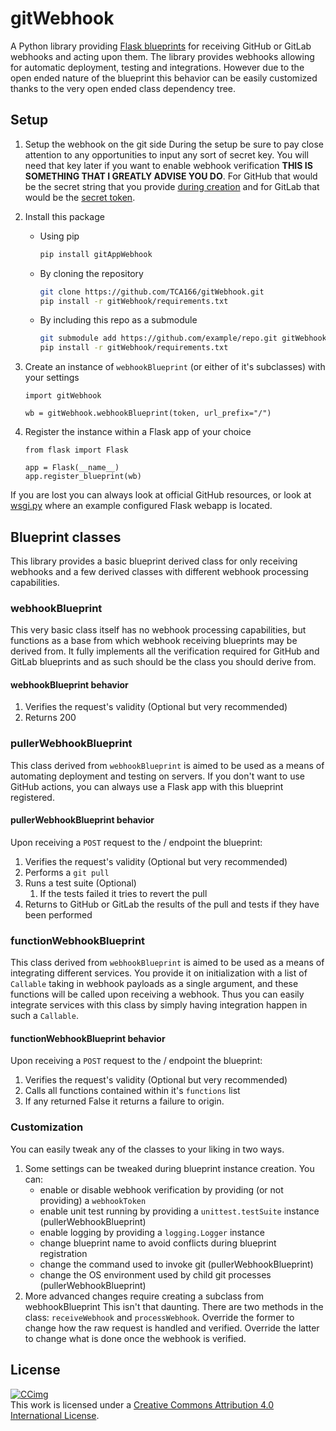 # gitWebhook

A Python library providing [Flask blueprints](https://flask.palletsprojects.com/en/3.0.x/blueprints/) for receiving GitHub or GitLab webhooks and acting upon them.
The library provides webhooks allowing for automatic deployment, testing and integrations.
However due to the open ended nature of the blueprint this behavior can be easily customized thanks to the very open ended class dependency tree.

## Setup

1. Setup the webhook on the git side
   During the setup be sure to pay close attention to any opportunities to input any sort of secret key.
   You will need that key later if you want to enable webhook verification **THIS IS SOMETHING THAT I GREATLY ADVISE YOU DO**.
   For GitHub that would be the secret string that you provide [during creation](https://docs.github.com/en/webhooks/using-webhooks/creating-webhooks#creating-a-repository-webhook) and for GitLab that would be the [secret token](https://docs.gitlab.com/ee/user/project/integrations/webhooks.html#validate-payloads-by-using-a-secret-token).
2. Install this package
    - Using pip

        ```sh
        pip install gitAppWebhook
        ```

    - By cloning the repository

        ```sh
        git clone https://github.com/TCA166/gitWebhook.git
        pip install -r gitWebhook/requirements.txt
        ```

    - By including this repo as a submodule

        ```sh
        git submodule add https://github.com/example/repo.git gitWebhook
        pip install -r gitWebhook/requirements.txt
        ```

3. Create an instance of ```webhookBlueprint``` (or either of it's subclasses) with your settings

    ```python3
    import gitWebhook

    wb = gitWebhook.webhookBlueprint(token, url_prefix="/")
    ```

4. Register the instance within a Flask app of your choice

    ```python3
    from flask import Flask

    app = Flask(__name__)
    app.register_blueprint(wb)
    ```

If you are lost you can always look at official GitHub resources, or look at [wsgi.py](./wsgi.py) where an example configured Flask webapp is located.

## Blueprint classes

This library provides a basic blueprint derived class for only receiving webhooks and a few derived classes with different webhook processing capabilities.

### webhookBlueprint

This very basic class itself has no webhook processing capabilities, but functions as a base from which webhook receiving blueprints may be derived from.
It fully implements all the verification required for GitHub and GitLab blueprints and as such should be the class you should derive from.

#### webhookBlueprint behavior

1. Verifies the request's validity (Optional but very recommended)
2. Returns 200

### pullerWebhookBlueprint

This class derived from ```webhookBlueprint``` is aimed to be used as a means of automating deployment and testing on servers.
If you don't want to use GitHub actions, you can always use a Flask app with this blueprint registered.

#### pullerWebhookBlueprint behavior

Upon receiving a ```POST``` request to the / endpoint the blueprint:

1. Verifies the request's validity (Optional but very recommended)
2. Performs a ```git pull```
3. Runs a test suite (Optional)
    1. If the tests failed it tries to revert the pull
4. Returns to GitHub or GitLab the results of the pull and tests if they have been performed

### functionWebhookBlueprint

This class derived from ```webhookBlueprint``` is aimed to be used as a means of integrating different services.
You provide it on initialization with a list of ```Callable``` taking in webhook payloads as a single argument, and these functions will be called upon receiving a webhook.
Thus you can easily integrate services with this class by simply having integration happen in such a ```Callable```.

#### functionWebhookBlueprint behavior

Upon receiving a ```POST``` request to the / endpoint the blueprint:

1. Verifies the request's validity (Optional but very recommended)
2. Calls all functions contained within it's ```functions``` list
3. If any returned False it returns a failure to origin.

### Customization

You can easily tweak any of the classes to your liking in two ways.

1. Some settings can be tweaked during blueprint instance creation.
    You can:
    - enable or disable webhook verification by providing (or not providing) a ```webhookToken```
    - enable unit test running by providing a ```unittest.testSuite``` instance (pullerWebhookBlueprint)
    - enable logging by providing a ```logging.Logger``` instance
    - change blueprint name to avoid conflicts during blueprint registration
    - change the command used to invoke git (pullerWebhookBlueprint)
    - change the OS environment used by child git processes (pullerWebhookBlueprint)
2. More advanced changes require creating a subclass from webhookBlueprint
    This isn't that daunting.
    There are two methods in the class: ```receiveWebhook``` and ```processWebhook```.
    Override the former to change how the raw request is handled and verified.
    Override the latter to change what is done once the webhook is verified.

## License

[![CCimg](https://i.creativecommons.org/l/by/4.0/88x31.png)](http://creativecommons.org/licenses/by/4.0/)  
This work is licensed under a [Creative Commons Attribution 4.0 International License](http://creativecommons.org/licenses/by/4.0/).  
